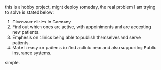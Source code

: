 this is a hobby project, might deploy someday, the real problem I am trying to solve is stated below:

1. Discoveer clinics in Germany
2. Find out which ones are active, with appointments and are accepting new patients.
3. Emphesis on clinics being able to publish themselves and serve patients.
4. Make it easy for patients to find a clinic near and also supporting Public insurance systems.

simple.